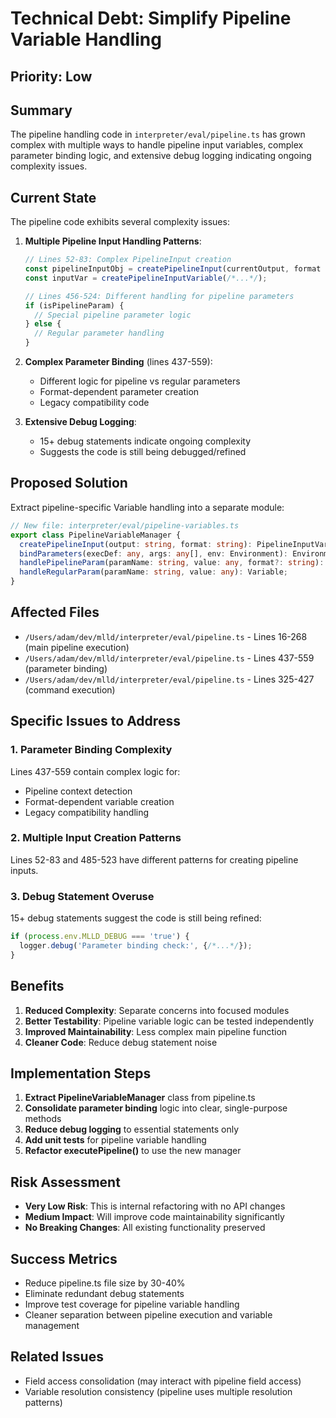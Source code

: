 # Technical Debt: Simplify Pipeline Variable Handling

## Priority: Low

## Summary
The pipeline handling code in `interpreter/eval/pipeline.ts` has grown complex with multiple ways to handle pipeline input variables, complex parameter binding logic, and extensive debug logging indicating ongoing complexity issues.

## Current State
The pipeline code exhibits several complexity issues:

1. **Multiple Pipeline Input Handling Patterns**:
   ```typescript
   // Lines 52-83: Complex PipelineInput creation
   const pipelineInputObj = createPipelineInput(currentOutput, format || 'text');
   const inputVar = createPipelineInputVariable(/*...*/);
   
   // Lines 456-524: Different handling for pipeline parameters
   if (isPipelineParam) {
     // Special pipeline parameter logic
   } else {
     // Regular parameter handling
   }
   ```

2. **Complex Parameter Binding** (lines 437-559):
   - Different logic for pipeline vs regular parameters
   - Format-dependent parameter creation
   - Legacy compatibility code

3. **Extensive Debug Logging**:
   - 15+ debug statements indicate ongoing complexity
   - Suggests the code is still being debugged/refined

## Proposed Solution
Extract pipeline-specific Variable handling into a separate module:

```typescript
// New file: interpreter/eval/pipeline-variables.ts
export class PipelineVariableManager {
  createPipelineInput(output: string, format: string): PipelineInputVariable;
  bindParameters(execDef: any, args: any[], env: Environment): Environment;
  handlePipelineParam(paramName: string, value: any, format?: string): Variable;
  handleRegularParam(paramName: string, value: any): Variable;
}
```

## Affected Files
- `/Users/adam/dev/mlld/interpreter/eval/pipeline.ts` - Lines 16-268 (main pipeline execution)
- `/Users/adam/dev/mlld/interpreter/eval/pipeline.ts` - Lines 437-559 (parameter binding)
- `/Users/adam/dev/mlld/interpreter/eval/pipeline.ts` - Lines 325-427 (command execution)

## Specific Issues to Address

### 1. Parameter Binding Complexity
Lines 437-559 contain complex logic for:
- Pipeline context detection
- Format-dependent variable creation
- Legacy compatibility handling

### 2. Multiple Input Creation Patterns
Lines 52-83 and 485-523 have different patterns for creating pipeline inputs.

### 3. Debug Statement Overuse
15+ debug statements suggest the code is still being refined:
```typescript
if (process.env.MLLD_DEBUG === 'true') {
  logger.debug('Parameter binding check:', {/*...*/});
}
```

## Benefits
1. **Reduced Complexity**: Separate concerns into focused modules
2. **Better Testability**: Pipeline variable logic can be tested independently
3. **Improved Maintainability**: Less complex main pipeline function
4. **Cleaner Code**: Reduce debug statement noise

## Implementation Steps
1. **Extract PipelineVariableManager** class from pipeline.ts
2. **Consolidate parameter binding** logic into clear, single-purpose methods
3. **Reduce debug logging** to essential statements only
4. **Add unit tests** for pipeline variable handling
5. **Refactor executePipeline()** to use the new manager

## Risk Assessment
- **Very Low Risk**: This is internal refactoring with no API changes
- **Medium Impact**: Will improve code maintainability significantly
- **No Breaking Changes**: All existing functionality preserved

## Success Metrics
- Reduce pipeline.ts file size by 30-40%
- Eliminate redundant debug statements
- Improve test coverage for pipeline variable handling
- Cleaner separation between pipeline execution and variable management

## Related Issues
- Field access consolidation (may interact with pipeline field access)
- Variable resolution consistency (pipeline uses multiple resolution patterns)